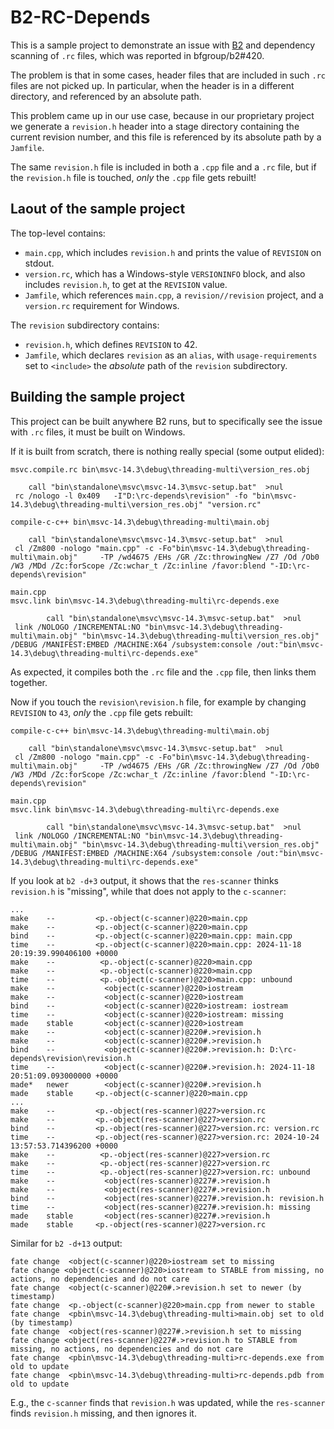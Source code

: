 B2-RC-Depends
=============

This is a sample project to demonstrate an issue with
[B2](https://www.bfgroup.xyz/b2/) and dependency scanning of `.rc` files, which
was reported in bfgroup/b2#420.

The problem is that in some cases, header files that are included in such `.rc`
files are not picked up. In particular, when the header is in a different
directory, and referenced by an absolute path.

This problem came up in our use case, because in our proprietary project we
generate a `revision.h` header into a stage directory containing the current
revision number, and this file is referenced by its absolute path by a `Jamfile`.

The same `revision.h` file is included in both a `.cpp` file and a `.rc` file,
but if the `revision.h` file is touched, _only_ the `.cpp` file gets rebuilt!

Laout of the sample project
---------------------------

The top-level contains:

* `main.cpp`, which includes `revision.h` and prints the value of `REVISION` on
  stdout.
* `version.rc`, which has a Windows-style `VERSIONINFO` block, and also
  includes `revision.h`, to get at the `REVISION` value.
* `Jamfile`, which references `main.cpp`, a `revision//revision` project, and a
  `version.rc` requirement for Windows.

The `revision` subdirectory contains:

* `revision.h`, which defines `REVISION` to 42.
* `Jamfile`, which declares `revision` as an `alias`, with `usage-requirements`
  set to `<include>` the _absolute_ path of the `revision` subdirectory.

Building the sample project
---------------------------

This project can be built anywhere B2 runs, but to specifically see the
issue with `.rc` files, it must be built on Windows.

If it is built from scratch, there is nothing really special (some
output elided):

```
msvc.compile.rc bin\msvc-14.3\debug\threading-multi\version_res.obj

    call "bin\standalone\msvc\msvc-14.3\msvc-setup.bat"  >nul
 rc /nologo -l 0x409   -I"D:\rc-depends\revision" -fo "bin\msvc-14.3\debug\threading-multi\version_res.obj" "version.rc"

compile-c-c++ bin\msvc-14.3\debug\threading-multi\main.obj

    call "bin\standalone\msvc\msvc-14.3\msvc-setup.bat"  >nul
 cl /Zm800 -nologo "main.cpp" -c -Fo"bin\msvc-14.3\debug\threading-multi\main.obj"     -TP /wd4675 /EHs /GR /Zc:throwingNew /Z7 /Od /Ob0 /W3 /MDd /Zc:forScope /Zc:wchar_t /Zc:inline /favor:blend "-ID:\rc-depends\revision"

main.cpp
msvc.link bin\msvc-14.3\debug\threading-multi\rc-depends.exe

        call "bin\standalone\msvc\msvc-14.3\msvc-setup.bat"  >nul
 link /NOLOGO /INCREMENTAL:NO "bin\msvc-14.3\debug\threading-multi\main.obj" "bin\msvc-14.3\debug\threading-multi\version_res.obj"      /DEBUG /MANIFEST:EMBED /MACHINE:X64 /subsystem:console /out:"bin\msvc-14.3\debug\threading-multi\rc-depends.exe"
```

As expected, it compiles both the `.rc` file and the `.cpp` file, then
links them together.

Now if you touch the `revision\revision.h` file, for example by changing
`REVISION` to `43`, _only_ the `.cpp` file gets rebuilt:

```
compile-c-c++ bin\msvc-14.3\debug\threading-multi\main.obj

    call "bin\standalone\msvc\msvc-14.3\msvc-setup.bat"  >nul
 cl /Zm800 -nologo "main.cpp" -c -Fo"bin\msvc-14.3\debug\threading-multi\main.obj"     -TP /wd4675 /EHs /GR /Zc:throwingNew /Z7 /Od /Ob0 /W3 /MDd /Zc:forScope /Zc:wchar_t /Zc:inline /favor:blend "-ID:\rc-depends\revision"

main.cpp
msvc.link bin\msvc-14.3\debug\threading-multi\rc-depends.exe

        call "bin\standalone\msvc\msvc-14.3\msvc-setup.bat"  >nul
 link /NOLOGO /INCREMENTAL:NO "bin\msvc-14.3\debug\threading-multi\main.obj" "bin\msvc-14.3\debug\threading-multi\version_res.obj"      /DEBUG /MANIFEST:EMBED /MACHINE:X64 /subsystem:console /out:"bin\msvc-14.3\debug\threading-multi\rc-depends.exe"
```

If you look at `b2 -d+3` output, it shows that the `res-scanner` thinks
`revision.h` is "missing", while that does not apply to the `c-scanner`:

```
...
make    --         <p.-object(c-scanner)@220>main.cpp
make    --         <p.-object(c-scanner)@220>main.cpp
bind    --         <p.-object(c-scanner)@220>main.cpp: main.cpp
time    --         <p.-object(c-scanner)@220>main.cpp: 2024-11-18 20:19:39.990406100 +0000
make    --          <p.-object(c-scanner)@220>main.cpp
make    --          <p.-object(c-scanner)@220>main.cpp
time    --          <p.-object(c-scanner)@220>main.cpp: unbound
make    --           <object(c-scanner)@220>iostream
make    --           <object(c-scanner)@220>iostream
bind    --           <object(c-scanner)@220>iostream: iostream
time    --           <object(c-scanner)@220>iostream: missing
made    stable       <object(c-scanner)@220>iostream
make    --           <object(c-scanner)@220#.>revision.h
make    --           <object(c-scanner)@220#.>revision.h
bind    --           <object(c-scanner)@220#.>revision.h: D:\rc-depends\revision\revision.h
time    --           <object(c-scanner)@220#.>revision.h: 2024-11-18 20:51:09.093000000 +0000
made*   newer        <object(c-scanner)@220#.>revision.h
made    stable     <p.-object(c-scanner)@220>main.cpp
...
make    --         <p.-object(res-scanner)@227>version.rc
make    --         <p.-object(res-scanner)@227>version.rc
bind    --         <p.-object(res-scanner)@227>version.rc: version.rc
time    --         <p.-object(res-scanner)@227>version.rc: 2024-10-24 13:57:53.714396200 +0000
make    --          <p.-object(res-scanner)@227>version.rc
make    --          <p.-object(res-scanner)@227>version.rc
time    --          <p.-object(res-scanner)@227>version.rc: unbound
make    --           <object(res-scanner)@227#.>revision.h
make    --           <object(res-scanner)@227#.>revision.h
bind    --           <object(res-scanner)@227#.>revision.h: revision.h
time    --           <object(res-scanner)@227#.>revision.h: missing
made    stable       <object(res-scanner)@227#.>revision.h
made    stable     <p.-object(res-scanner)@227>version.rc
```

Similar for `b2 -d+13` output:

```
fate change  <object(c-scanner)@220>iostream set to missing
fate change <object(c-scanner)@220>iostream to STABLE from missing, no actions, no dependencies and do not care
fate change  <object(c-scanner)@220#.>revision.h set to newer (by timestamp)
fate change  <p.-object(c-scanner)@220>main.cpp from newer to stable
fate change  <pbin\msvc-14.3\debug\threading-multi>main.obj set to old (by timestamp)
fate change  <object(res-scanner)@227#.>revision.h set to missing
fate change <object(res-scanner)@227#.>revision.h to STABLE from missing, no actions, no dependencies and do not care
fate change  <pbin\msvc-14.3\debug\threading-multi>rc-depends.exe from old to update
fate change  <pbin\msvc-14.3\debug\threading-multi>rc-depends.pdb from old to update
```

E.g., the `c-scanner` finds that `revision.h` was updated, while the
`res-scanner` finds `revision.h` missing, and then ignores it.
